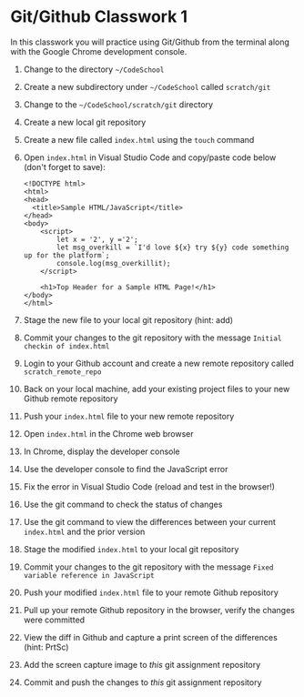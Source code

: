 # Git/Github Classwork 1
In this classwork you will practice using Git/Github from the terminal along with the Google Chrome development console.

1. Change to the directory `~/CodeSchool`
1. Create a new subdirectory under `~/CodeSchool` called `scratch/git`
1. Change to the `~/CodeSchool/scratch/git` directory
1. Create a new local git repository
1. Create a new file called `index.html` using the `touch` command
1. Open `index.html` in Visual Studio Code and copy/paste code below (don't forget to save):

    ```
    <!DOCTYPE html>
    <html>
    <head>
      <title>Sample HTML/JavaScript</title>
    </head>
    <body>
        <script>
            let x = '2', y ='2';
            let msg_overkill = `I'd love ${x} try ${y} code something up for the platform`;
            console.log(msg_overkillit);
        </script>

        <h1>Top Header for a Sample HTML Page!</h1>
    </body>
    </html>
    ```

1. Stage the new file to your local git repository (hint: add)
1. Commit your changes to the git repository with the message `Initial checkin of index.html`
1. Login to your Github account and create a new remote repository called `scratch_remote_repo`
1. Back on your local machine, add your existing project files to your new Github remote repository
1. Push your `index.html` file to your new remote repository

1. Open `index.html` in the Chrome web browser
1. In Chrome, display the developer console 
1. Use the developer console to find the JavaScript error
1. Fix the error in Visual Studio Code (reload and test in the browser!)
1. Use the git command to check the status of changes
1. Use the git command to view the differences between your current `index.html` and the prior version
1. Stage the modified `index.html` to your local git repository
1. Commit your changes to the git repository with the message `Fixed variable reference in JavaScript`
1. Push your modified `index.html` file to your remote Github repository
1. Pull up your remote Github repository in the browser, verify the changes were committed
1. View the diff in Github and capture a print screen of the differences (hint: PrtSc)
1. Add the screen capture image to *this* git assignment repository
1. Commit and push the changes to *this* git assignment repository

